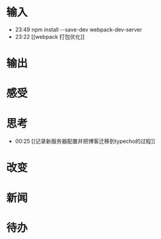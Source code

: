 # 输入
- 23:49 npm install --save-dev webpack-dev-server 
- 23:22 [[webpack 打包优化]] 

# 输出

# 感受

# 思考
- 00:25 [[记录新服务器配置并把博客迁移到typecho的过程]] 

# 改变

# 新闻

# 待办